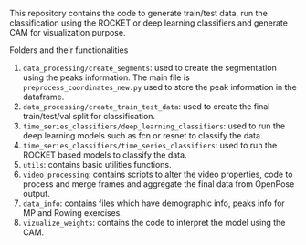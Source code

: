 This repository contains the code to generate train/test data, run the classification using the ROCKET or deep learning
classifiers and generate CAM for visualization purpose.

Folders and their functionalities

1. `data_processing/create_segments`: used to create the segmentation using the peaks information. The main file is
`preprocess_coordinates_new.py` used to store the peak information in the dataframe.
2. `data_processing/create_train_test_data`: used to create the final train/test/val split for classification. 
3. `time_series_classifiers/deep_learning_classifiers`: used to run the deep learning models such as fcn or resnet to 
classify the data.
4. `time_series_classifiers/time_series_classifiers`: used to run the ROCKET based models to classify the data.
5. `utils`: contains basic utilities functions.
6. `video_processing`: contains scripts to alter the video properties, code to process and merge frames and aggregate
the final data from OpenPose output. 
7. `data_info`: contains files which have demographic info, peaks info for MP and Rowing exercises.
8. `vizualize_weights`: contains the code to interpret the model using the CAM.